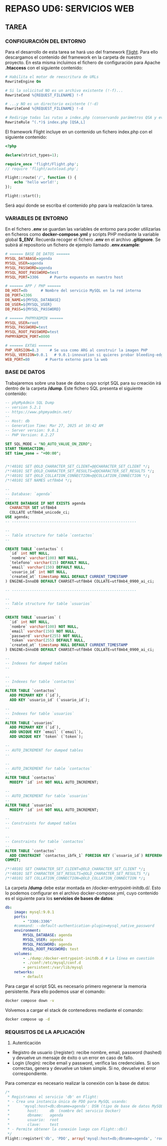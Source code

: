# REPASO UD6: SERVICIOS WEB

## TAREA

### CONFIGURACIÓN DEL ENTORNO

Para el desarrollo de esta tarea se hará uso del framework [Flight](https://docs.flightphp.com/es/v3/). Para ello descargamos el contenido del framework en la carpeta de nuestro proyecto. En esta misma incluimos el fichero de configuración para Apache **.htaccess** con el siguiente contenido:

```apache
# Habilita el motor de reescritura de URLs
RewriteEngine On

# Si la solicitud NO es un archivo existente (!-f)...
RewriteCond %{REQUEST_FILENAME} !-f

# ...y NO es un directorio existente (!-d)
RewriteCond %{REQUEST_FILENAME} !-d

# Redirige todas las rutas a index.php (conservando parámetros QSA y evitando más reglas L)
RewriteRule ^(.*)$ index.php [QSA,L]
```

El framework Flight incluye en un contenido un fichero index.php con el siguiente contenido:


```php
<?php

declare(strict_types=1);

require_once 'flight/Flight.php';
// require 'flight/autoload.php';

Flight::route('/', function () {
    echo 'hello world!';
});

Flight::start();
```

Será aquí donde se escriba el contenido php para la realización la tarea.

### VARIABLES DE ENTORNO

En el fichero **.env** se guardan las variables de entorno para poder utilizarlas en ficheros como **docker-compose.yml** y scripts PHP mediante la variable global **$_ENV**. Recuerda recoger el fichero **.env** en el archivo **.gitignore**. Se subirá al repositorio un fichero de ejemplo llamado **.env.example**:

```ini
# ====== BASE DE DATOS ======
MYSQL_DATABASE=agenda
MYSQL_USER=agenda
MYSQL_PASSWORD=agenda
MYSQL_ROOT_PASSWORD=test
MYSQL_PORT=3306     # Puerto expuesto en nuestro host

# ====== APP / PHP ======
DB_HOST=db      # Nombre del servicio MySQL en la red interna
DB_PORT=3306
DB_NAME=${MYSQL_DATABASE}
DB_USER=${MYSQL_USER}
DB_PASS=${MYSQL_PASSWORD}

# ====== PHPMYADMIN ======
MYSQL_USER=root
MYSQL_PASSWORD=test
MYSQL_ROOT_PASSWORD=test
PHPMYADMIN_PORT=8000

# ====== EXTAS ======
PHP_VERSION=8.3     # Se usa como ARG al construir la imagen PHP
MYSQL_VERSION=9.0.1   # 9.0.1-innovation si quieres probar bleeding-edge
WEB_PORT=80       # Puerto externo para la web
```

### BASE DE DATOS

Trabajaremos sobre una base de datos cuyo script SQL para su creación irá dentro de la carpeta **/dump**. Este fichero SQL presenta el siguiente contenido:

```sql
-- phpMyAdmin SQL Dump
-- version 5.2.1
-- https://www.phpmyadmin.net/
--
-- Host: db
-- Generation Time: Mar 27, 2025 at 10:42 AM
-- Server version: 9.0.1
-- PHP Version: 8.2.27

SET SQL_MODE = "NO_AUTO_VALUE_ON_ZERO";
START TRANSACTION;
SET time_zone = "+00:00";


/*!40101 SET @OLD_CHARACTER_SET_CLIENT=@@CHARACTER_SET_CLIENT */;
/*!40101 SET @OLD_CHARACTER_SET_RESULTS=@@CHARACTER_SET_RESULTS */;
/*!40101 SET @OLD_COLLATION_CONNECTION=@@COLLATION_CONNECTION */;
/*!40101 SET NAMES utf8mb4 */;

--
-- Database: `agenda`
--
CREATE DATABASE IF NOT EXISTS agenda
  CHARACTER SET utf8mb4
  COLLATE utf8mb4_unicode_ci;
USE agenda;
-- --------------------------------------------------------

--
-- Table structure for table `contactos`
--

CREATE TABLE `contactos` (
  `id` int NOT NULL,
  `nombre` varchar(100) NOT NULL,
  `telefono` varchar(15) DEFAULT NULL,
  `email` varchar(150) DEFAULT NULL,
  `usuario_id` int NOT NULL,
  `created_at` timestamp NULL DEFAULT CURRENT_TIMESTAMP
) ENGINE=InnoDB DEFAULT CHARSET=utf8mb4 COLLATE=utf8mb4_0900_ai_ci;

-- --------------------------------------------------------

--
-- Table structure for table `usuarios`
--

CREATE TABLE `usuarios` (
  `id` int NOT NULL,
  `nombre` varchar(100) NOT NULL,
  `email` varchar(150) NOT NULL,
  `password` varchar(255) NOT NULL,
  `token` varchar(255) DEFAULT NULL,
  `created_at` timestamp NULL DEFAULT CURRENT_TIMESTAMP
) ENGINE=InnoDB DEFAULT CHARSET=utf8mb4 COLLATE=utf8mb4_0900_ai_ci;

--
-- Indexes for dumped tables
--

--
-- Indexes for table `contactos`
--
ALTER TABLE `contactos`
  ADD PRIMARY KEY (`id`),
  ADD KEY `usuario_id` (`usuario_id`);

--
-- Indexes for table `usuarios`
--
ALTER TABLE `usuarios`
  ADD PRIMARY KEY (`id`),
  ADD UNIQUE KEY `email` (`email`),
  ADD UNIQUE KEY `token` (`token`);

--
-- AUTO_INCREMENT for dumped tables
--

--
-- AUTO_INCREMENT for table `contactos`
--
ALTER TABLE `contactos`
  MODIFY `id` int NOT NULL AUTO_INCREMENT;

--
-- AUTO_INCREMENT for table `usuarios`
--
ALTER TABLE `usuarios`
  MODIFY `id` int NOT NULL AUTO_INCREMENT;

--
-- Constraints for dumped tables
--

--
-- Constraints for table `contactos`
--
ALTER TABLE `contactos`
  ADD CONSTRAINT `contactos_ibfk_1` FOREIGN KEY (`usuario_id`) REFERENCES `usuarios` (`id`) ON DELETE CASCADE;
COMMIT;

/*!40101 SET CHARACTER_SET_CLIENT=@OLD_CHARACTER_SET_CLIENT */;
/*!40101 SET CHARACTER_SET_RESULTS=@OLD_CHARACTER_SET_RESULTS */;
/*!40101 SET COLLATION_CONNECTION=@OLD_COLLATION_CONNECTION */;
```

La carpeta **/dump** debe estar montada en /docker-entrypoint-initdb.d/. Esto lo podemos configurar en el archivo docker-compose.yml, cuyo contenido es el siguiente para los **servicios de bases de datos**:

```yml
db:
    image: mysql:9.0.1
    ports: 
        - "3306:3306"
    #command: --default-authentication-plugin=mysql_native_password
    environment:
        MYSQL_DATABASE: agenda
        MYSQL_USER: agenda
        MYSQL_PASSWORD: agenda
        MYSQL_ROOT_PASSWORD: test 
    volumes:
        - ./dump:/docker-entrypoint-initdb.d # La línea en cuestión
        - ./conf:/etc/mysql/conf.d
        - persistent:/var/lib/mysql
    networks:
        - default
```

Para cargar el script SQL es necesario primero regenerar la memoria persistente. Para ello podemos usar el comando:

```bash
docker compose down -v
```

Volvemos a cargar el stack de contenedores mediante el comando:
```bash
docker compose up -d
```

### REQUISITOS DE LA APLICACIÓN

1. Autenticación
- Registro de usuario (/register): recibe nombre, email, password (hashed) y devuelve un mensaje de éxito o un error en caso de fallo.
- Login (/login): recibe email y password, verifica las credenciales. Si son correctas, genera y devuelve un token simple. Si no, devuelve el error correspondiente.

Para comenzar es necesario realizar la conexión con la base de datos:

```php
/*
 * Registramos el servicio 'db' en Flight:
 * - Crea una instancia única de PDO para MySQL usando:
 *      'mysql:host=db;dbname=agenda': DSN (tipo de base de datos MySQL, host 'db', base 'agenda')
 *        host:     db  (nombre del servicio Docker)
 *        dbname:   agenda
 *        usuario:  root
 *        clave:    test
 * - Permite obtener la conexión luego con Flight::db()
 */
Flight::register('db', 'PDO', array('mysql:host=db;dbname=agenda', 'root', 'test'));
```
